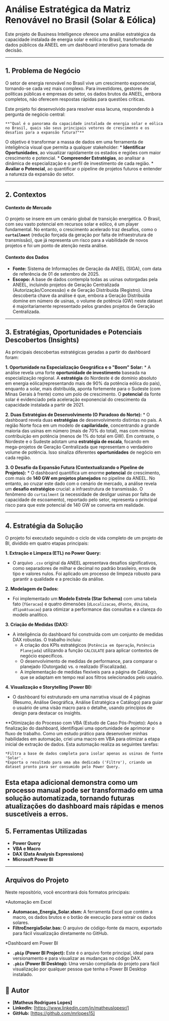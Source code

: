 # Análise Estratégica da Matriz Renovável no Brasil (Solar & Eólica)


Este projeto de Business Intelligence oferece uma análise estratégica da capacidade instalada de energia solar e eólica no Brasil, transformando dados públicos da ANEEL em um dashboard interativo para tomada de decisão.

---

## 1. Problema de Negócio

O setor de energia renovável no Brasil vive um crescimento exponencial, tornando-se cada vez mais complexo. Para investidores, gestores de políticas públicas e empresas do setor, os dados brutos da ANEEL, embora completos, não oferecem respostas rápidas para questões críticas.

Este projeto foi desenvolvido para resolver essa lacuna, respondendo à pergunta de negócio central:

	**"Qual é o panorama da capacidade instalada de energia solar e eólica no Brasil, quais são seus principais vetores de crescimento e os desafios para a expansão futura?"**

O objetivo é transformar a massa de dados em uma ferramenta de inteligência visual que permita a qualquer stakeholder:
	* **Identificar Oportunidades**, ao visualizar rapidamente os estados e regiões com maior crescimento e potencial.
	* **Compreender Estratégias**, ao analisar a dinâmica de especialização e o perfil de investimento de cada região.
	* **Avaliar o Potencial**, ao quantificar o pipeline de projetos futuros e entender a natureza da expansão do setor.



---



## 2. Contextos

#### Contexto de Mercado
O projeto se insere em um cenário global de transição energética. O Brasil, com seu vasto potencial em recursos solar e eólico, é um player fundamental. No entanto, o crescimento acelerado traz desafios, como o **`curtailment`** (redução forçada da geração por falta de infraestrutura de transmissão), que já representa um risco para a viabilidade de novos projetos e foi um ponto de atenção nesta análise.

#### Contexto dos Dados
* **Fonte:** Sistema de Informações de Geração da ANEEL (SIGA), com data de referência de 01 de setembro de 2025.
* **Escopo:** A base de dados contempla todas as usinas outorgadas pela ANEEL, incluindo projetos de Geração Centralizada (Autorização/Concessão) e de Geração Distribuída (Registro). Uma descoberta chave da análise é que, embora a Geração Distribuída domine em número de usinas, o volume de potência (GW) neste dataset é majoritariamente representado pelos grandes projetos de Geração Centralizada.


---

## 3. Estratégias, Oportunidades e Potenciais Descobertos (Insights)

As principais descobertas estratégicas geradas a partir do dashboard foram:

**1. Oportunidade na Especialização Geográfica e o "Boom" Solar:**
  	 * A análise revela uma forte **oportunidade de investimento** baseada na especialização regional. A **estratégia** do Nordeste é de domínio absoluto em energia eólica(representando mais de 90% da potência eólica do país), enquanto a solar, mais distribuída, aponta fortemente para o Sudeste (com Minas Gerais à frente) como um polo de crescimento. O **potencial** da fonte solar é evidenciado pela aceleração exponencial do crescimento da capacidade instalada a partir de 2021.

**2. Duas Estratégias de Desenvolvimento (O Paradoxo do Norte):**
  	 * O dashboard revela duas **estratégias** de desenvolvimento distintas no país. A região Norte foca em um modelo de **capilaridade**, concentrando a grande maioria das usinas em número (mais de 70% do total), mas com mínima contribuição em potência (menos de 1% do total em GW). Em contraste, o Nordeste e o Sudeste adotam uma **estratégia de escala**, focando em mega-projetos de Geração Centralizada que representam o verdadeiro volume de potência. Isso sinaliza diferentes **oportunidades** de negócio em cada região.

**3. O Desafio da Expansão Futura (Contextualizando o Pipeline de Projetos):**
   	* O dashboard quantifica um enorme **potencial** de crescimento, com mais de **140 GW em projetos planejados** no pipeline da ANEEL. No entanto, ao cruzar este dado com o cenário de mercado, a análise revela um **desafio estratégico** crucial: a infraestrutura de transmissão. O fenômeno do `curtailment` (a necessidade de desligar usinas por falta de capacidade de escoamento), reportado pelo setor, representa o principal risco para que este potencial de 140 GW se converta em realidade.


---

## 4. Estratégia da Solução

O projeto foi executado seguindo o ciclo de vida completo de um projeto de BI, dividido em quatro etapas principais:

**1. Extração e Limpeza (ETL) no Power Query:**
   * O arquivo `.csv` original da ANEEL apresentava desafios significativos, como separadores de milhar e decimal no padrão brasileiro, erros de tipo e valores nulos. Foi aplicado um processo de limpeza robusto para garantir a qualidade e a precisão da análise.

**2. Modelagem de Dados:**
   * Foi implementado um **Modelo Estrela (Star Schema)** com uma tabela fato (`fGeracao`) e quatro dimensões (`dLocalizacao`, `dFonte`, `dUsina`, `dTipoAtuacao`) para otimizar a performance das consultas e a clareza do modelo analítico.

**3. Criação de Medidas (DAX):**
   * A inteligência do dashboard foi construída com um conjunto de medidas DAX robustas. O trabalho incluiu:
     * A criação dos KPIs estratégicos (`Potência em Operação`, `Potência Planejada`) utilizando a função `CALCULATE` para aplicar contextos de negócio específicos.
     * O desenvolvimento de medidas de performance, para comparar o planejado (Outorgada) vs. o realizado (Fiscalizada).
     * A implementação de medidas flexíveis para a página de Catálogo, que se adaptam em tempo real aos filtros selecionados pelo usuário.

**4. Visualização e Storytelling (Power BI):**
   * O dashboard foi estruturado em uma narrativa visual de 4 páginas (Resumo, Análise Geográfica, Análise Estratégica e Catálogo) para guiar o usuário de uma visão macro para o detalhe, usando princípios de design para destacar os insights.

**Otimização do Processo com VBA (Estudo de Caso Pós-Projeto): Após a finalização do dashboard, identifiquei uma oportunidade de aprimorar o fluxo de trabalho. Como um estudo prático para desenvolver minhas habilidades em automação, criei uma macro em VBA para otimizar a etapa inicial de extração de dados. Esta automação realiza as seguintes tarefas:

	*Filtra a base de dados completa para isolar apenas as usinas de fonte 'Solar'.
	*Exporta o resultado para uma aba dedicada ('Filtro'), criando um dataset pronto para ser consumido pelo Power Query.

Esta etapa adicional demonstra como um processo manual pode ser transformado em uma solução automatizada, tornando futuras atualizações do dashboard mais rápidas e menos suscetíveis a erros.
---

## 5. Ferramentas Utilizadas

* **Power Query**
* **VBA e Macro**
* **DAX (Data Analysis Expressions)**
* **Microsoft Power BI**

---
## Arquivos do Projeto

Neste repositório, você encontrará dois formatos principais:

*Automação em Excel

* **Automacao_Energia_Solar.xlsm:** A ferramenta Excel que contém a macro, os dados brutos e o botão de execução para extrair os dados solares.
* **FiltroEnergiaSolar.bas:** O arquivo de código-fonte da macro, exportado para fácil visualização diretamente no GitHub.

*Dashboard em Power BI

* **`.pbip` (Power BI Project):** Este é o arquivo fonte principal, ideal para versionamento e para visualizar as mudanças no código DAX.
* **`.pbix` (Power BI Desktop):** Uma versão compilada do projeto para fácil visualização por qualquer pessoa que tenha o Power BI Desktop instalado.

## 👤 Autor

* **[Matheus Rodrigues Lopes]**
* **LinkedIn:** [https://www.linkedin.com/in/matheuslopesr/]
* **GitHub:** [https://github.com/mrlopes15]
